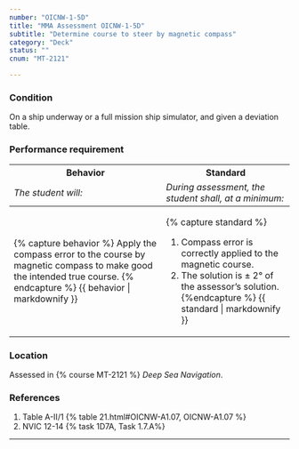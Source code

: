 ```yaml
---
number: "OICNW-1-5D"
title: "MMA Assessment OICNW-1-5D"
subtitle: "Determine course to steer by magnetic compass"
category: "Deck"
status: ""
cnum: "MT-2121"

---
```

### Condition

On a ship underway or a full mission ship simulator, and given a deviation table.

### Performance requirement 

<table width='100%' class='Guidelines'>
 <thead>
 <tr>
     <th class='thirty'>Behavior</th>
     <th class='seventy'>Standard</th>
 </tr>
 <tr>
     <td><em>The student will:</em></td>
     <td><em>During assessment, the student shall, at a minimum:</em></td>
 </tr>
 </thead>
 <tbody>
 

<tr><td>

{% capture behavior %}
Apply the compass error to the course by magnetic compass to make good the intended true course.
{% endcapture %}
{{ behavior | markdownify }}

</td><td>

{% capture standard %}
1. Compass error is correctly applied to the magnetic course.
2. The solution is ± 2° of the assessor’s solution.
{%endcapture %}
{{ standard | markdownify }}

</td></tr>



 </tbody>
 </table>

### Location

Assessed in  {% course  MT-2121 %}  *Deep Sea Navigation*.

### References

1.  Table A-II/1 {% table 21.html#OICNW-A1.07, OICNW-A1.07 %}
1.  NVIC 12-14 {% task 1D7A, Task 1.7.A%}

***

